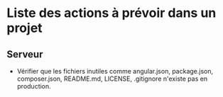 # Liste des actions à prévoir dans un projet

## Serveur

- Vérifier que les fichiers inutiles comme angular.json, package.json, composer.json, README.md, LICENSE, .gitignore n'existe pas en production.
